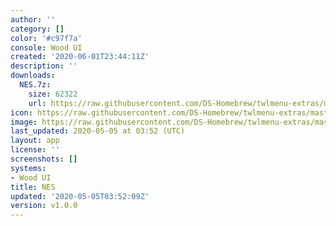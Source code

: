 ```yaml
---
author: ''
category: []
color: '#c97f7a'
console: Wood UI
created: '2020-06-01T23:44:11Z'
description: ''
downloads:
  NES.7z:
    size: 62322
    url: https://raw.githubusercontent.com/DS-Homebrew/twlmenu-extras/master/_nds/TWiLightMenu/akmenu/themes/NES.7z
icon: https://raw.githubusercontent.com/DS-Homebrew/twlmenu-extras/master/_nds/TWiLightMenu/akmenu/themes/meta/NES/icon.png
image: https://raw.githubusercontent.com/DS-Homebrew/twlmenu-extras/master/_nds/TWiLightMenu/akmenu/themes/meta/NES/icon.png
last_updated: 2020-05-05 at 03:52 (UTC)
layout: app
license: ''
screenshots: []
systems:
- Wood UI
title: NES
updated: '2020-05-05T03:52:09Z'
version: v1.0.0
---
```

